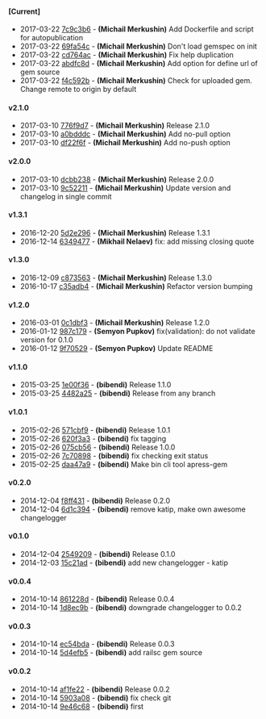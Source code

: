 
#### [Current]
 * 2017-03-22 [7c9c3b6](../../commit/7c9c3b6) - __(Michail Merkushin)__ Add Dockerfile and script for autopublication
 * 2017-03-22 [69fa54c](../../commit/69fa54c) - __(Michail Merkushin)__ Don't load gemspec on init
 * 2017-03-22 [cd764ac](../../commit/cd764ac) - __(Michail Merkushin)__ Fix help duplication
 * 2017-03-22 [abdfc8d](../../commit/abdfc8d) - __(Michail Merkushin)__ Add option for define url of gem source
 * 2017-03-22 [f4c592b](../../commit/f4c592b) - __(Michail Merkushin)__ Check for uploaded gem. Change remote to origin by default

#### v2.1.0
 * 2017-03-10 [776f9d7](../../commit/776f9d7) - __(Michail Merkushin)__ Release 2.1.0
 * 2017-03-10 [a0bdddc](../../commit/a0bdddc) - __(Michail Merkushin)__ Add no-pull option
 * 2017-03-10 [df22f6f](../../commit/df22f6f) - __(Michail Merkushin)__ Add no-push option

#### v2.0.0
 * 2017-03-10 [dcbb238](../../commit/dcbb238) - __(Michail Merkushin)__ Release 2.0.0
 * 2017-03-10 [9c52211](../../commit/9c52211) - __(Michail Merkushin)__ Update version and changelog in single commit

#### v1.3.1
 * 2016-12-20 [5d2e296](../../commit/5d2e296) - __(Michail Merkushin)__ Release 1.3.1
 * 2016-12-14 [6349477](../../commit/6349477) - __(Mikhail Nelaev)__ fix: add missing closing quote

#### v1.3.0
 * 2016-12-09 [c873563](../../commit/c873563) - __(Michail Merkushin)__ Release 1.3.0
 * 2016-10-17 [c35adb4](../../commit/c35adb4) - __(Michail Merkushin)__ Refactor version bumping

#### v1.2.0
 * 2016-03-01 [0c1dbf3](../../commit/0c1dbf3) - __(Michail Merkushin)__ Release 1.2.0
 * 2016-01-12 [987c179](../../commit/987c179) - __(Semyon Pupkov)__ fix(validation): do not validate version for 0.1.0
 * 2016-01-12 [9f70529](../../commit/9f70529) - __(Semyon Pupkov)__ Update README

#### v1.1.0
 * 2015-03-25 [1e00f36](../../commit/1e00f36) - __(bibendi)__ Release 1.1.0
 * 2015-03-25 [4482a25](../../commit/4482a25) - __(bibendi)__ Release from any branch

#### v1.0.1
 * 2015-02-26 [571cbf9](../../commit/571cbf9) - __(bibendi)__ Release 1.0.1
 * 2015-02-26 [620f3a3](../../commit/620f3a3) - __(bibendi)__ fix tagging
 * 2015-02-26 [075cb56](../../commit/075cb56) - __(bibendi)__ Release 1.0.0
 * 2015-02-26 [7c70898](../../commit/7c70898) - __(bibendi)__ fix checking exit status
 * 2015-02-25 [daa47a9](../../commit/daa47a9) - __(bibendi)__ Make bin cli tool apress-gem

#### v0.2.0
 * 2014-12-04 [f8ff431](../../commit/f8ff431) - __(bibendi)__ Release 0.2.0
 * 2014-12-04 [6d1c394](../../commit/6d1c394) - __(bibendi)__ remove katip, make own awesome changelogger

#### v0.1.0
 * 2014-12-04 [2549209](../../commit/2549209) - __(bibendi)__ Release 0.1.0
 * 2014-12-03 [15c21ad](../../commit/15c21ad) - __(bibendi)__ add new changelogger - katip

#### v0.0.4
 * 2014-10-14 [861228d](../../commit/861228d) - __(bibendi)__ Release 0.0.4
 * 2014-10-14 [1d8ec9b](../../commit/1d8ec9b) - __(bibendi)__ downgrade changelogger to 0.0.2

#### v0.0.3
 * 2014-10-14 [ec54bda](../../commit/ec54bda) - __(bibendi)__ Release 0.0.3
 * 2014-10-14 [5d4efb5](../../commit/5d4efb5) - __(bibendi)__ add railsc gem source

#### v0.0.2
 * 2014-10-14 [af1fe22](../../commit/af1fe22) - __(bibendi)__ Release 0.0.2
 * 2014-10-14 [5903a08](../../commit/5903a08) - __(bibendi)__ fix check git
 * 2014-10-14 [9e46c68](../../commit/9e46c68) - __(bibendi)__ first
